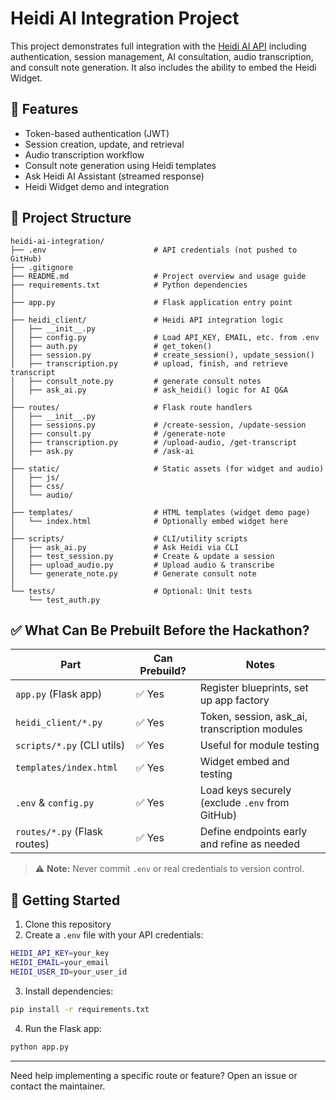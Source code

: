 # Heidi AI Integration Project

This project demonstrates full integration with the [Heidi AI API](https://registrar.api.heidihealth.com/api/v2/ml-scribe/open-api) including authentication, session management, AI consultation, audio transcription, and consult note generation. It also includes the ability to embed the Heidi Widget.

## 🧠 Features

- Token-based authentication (JWT)
- Session creation, update, and retrieval
- Audio transcription workflow
- Consult note generation using Heidi templates
- Ask Heidi AI Assistant (streamed response)
- Heidi Widget demo and integration

## 📁 Project Structure

```text
heidi-ai-integration/
├── .env                        # API credentials (not pushed to GitHub)
├── .gitignore
├── README.md                   # Project overview and usage guide
├── requirements.txt            # Python dependencies
│
├── app.py                      # Flask application entry point
│
├── heidi_client/               # Heidi API integration logic
│   ├── __init__.py
│   ├── config.py               # Load API_KEY, EMAIL, etc. from .env
│   ├── auth.py                 # get_token()
│   ├── session.py              # create_session(), update_session()
│   ├── transcription.py        # upload, finish, and retrieve transcript
│   ├── consult_note.py         # generate consult notes
│   ├── ask_ai.py               # ask_heidi() logic for AI Q&A
│
├── routes/                     # Flask route handlers
│   ├── __init__.py
│   ├── sessions.py             # /create-session, /update-session
│   ├── consult.py              # /generate-note
│   ├── transcription.py        # /upload-audio, /get-transcript
│   ├── ask.py                  # /ask-ai
│
├── static/                     # Static assets (for widget and audio)
│   ├── js/
│   ├── css/
│   └── audio/
│
├── templates/                  # HTML templates (widget demo page)
│   └── index.html              # Optionally embed widget here
│
├── scripts/                    # CLI/utility scripts
│   ├── ask_ai.py               # Ask Heidi via CLI
│   ├── test_session.py         # Create & update a session
│   ├── upload_audio.py         # Upload audio & transcribe
│   └── generate_note.py        # Generate consult note
│
└── tests/                      # Optional: Unit tests
    └── test_auth.py
```

## ✅ What Can Be Prebuilt Before the Hackathon?

| Part                          | Can Prebuild? | Notes                                              |
|-------------------------------|---------------|----------------------------------------------------|
| `app.py` (Flask app)          | ✅ Yes        | Register blueprints, set up app factory            |
| `heidi_client/*.py`           | ✅ Yes        | Token, session, ask_ai, transcription modules      |
| `scripts/*.py` (CLI utils)    | ✅ Yes        | Useful for module testing                          |
| `templates/index.html`        | ✅ Yes        | Widget embed and testing                           |
| `.env` & `config.py`          | ✅ Yes        | Load keys securely (exclude `.env` from GitHub)    |
| `routes/*.py` (Flask routes)  | ✅ Yes        | Define endpoints early and refine as needed        |

> ⚠️ **Note:** Never commit `.env` or real credentials to version control.

## 🚀 Getting Started

1. Clone this repository
2. Create a `.env` file with your API credentials:

```bash
HEIDI_API_KEY=your_key
HEIDI_EMAIL=your_email
HEIDI_USER_ID=your_user_id
```

3. Install dependencies:
```bash
pip install -r requirements.txt
```

4. Run the Flask app:
```bash
python app.py
```

---

Need help implementing a specific route or feature? Open an issue or contact the maintainer.
